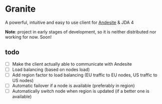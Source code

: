 # Granite

A powerful, intuitive and easy to use client for [Andesite](https://github.com/natanbc/andesite-node) & JDA 4

**Note**: project in early stages of development, so it is neither distributed nor working for now. Soon!

## todo

 - [ ] Make the client actually able to communicate with Andesite
 - [ ] Load balancing (based on nodes load)
 - [ ] Add region factor to load balancing (EU traffic to EU nodes, US traffic to US nodes)
 - [ ] Automatic failover if a node is available (preferably in region)
 - [ ] Automatically switch node when region is updated (if a better one is available)
